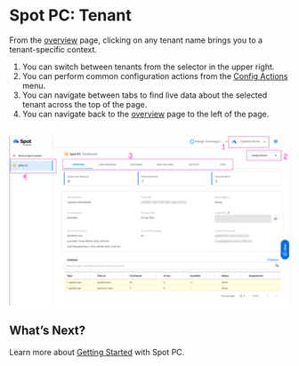 <meta name="robots" content="noindex">

# Spot PC: Tenant
From the [overview](spot-pc/features/spot-pc-console/tenant/overview) page, clicking on any tenant name brings you to a tenant-specific context.

1. You can switch between tenants from the selector in the upper right.
2. You can perform common configuration actions from the [Config Actions](spot-pc/features/spot-pc-console/tenant/config-actions) menu.
3. You can navigate between tabs to find live data about the selected tenant across the top of the page.
4. You can navigate back to the [overview](spot-pc/features/spot-pc-console/tenant/overview) page to the left of the page.

<br><a href="https://docs.spot.io/spot-pc/_media/features-spot-pc-console-tenant-01.png" target="_blank"><img src="/spot-pc/_media/features-spot-pc-console-tenant-01.png" alt="Click to Enlarge" width="1000"> </a>

## What’s Next?

Learn more about [Getting Started](spot-pc/getting-started/) with Spot PC.
